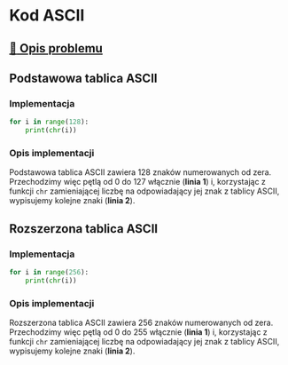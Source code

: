 # Kod ASCII

## [:link: Opis problemu](../../../../algorithms/coding-and-compression/ascii.md)

## Podstawowa tablica ASCII

### Implementacja

```python linenums="1"
for i in range(128):
    print(chr(i))
```

### Opis implementacji

Podstawowa tablica ASCII zawiera 128 znaków numerowanych od zera. Przechodzimy więc pętlą od 0 do 127 włącznie (**linia 1**) i, korzystając z funkcji `chr` zamieniającej liczbę na odpowiadający jej znak z tablicy ASCII, wypisujemy kolejne znaki (**linia 2**).

## Rozszerzona tablica ASCII

### Implementacja

```python linenums="1"
for i in range(256):
    print(chr(i))
```

### Opis implementacji

Rozszerzona tablica ASCII zawiera 256 znaków numerowanych od zera. Przechodzimy więc pętlą od 0 do 255 włącznie (**linia 1**) i, korzystając z funkcji `chr` zamieniającej liczbę na odpowiadający jej znak z tablicy ASCII, wypisujemy kolejne znaki (**linia 2**).

